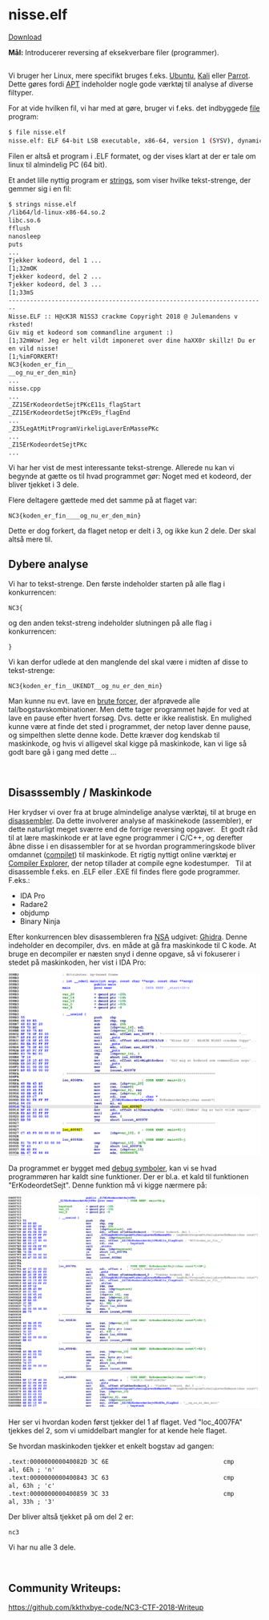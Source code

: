# nisse.elf

[Download](../bin/nisse.elf)

**Mål:** Introducerer reversing af eksekverbare filer (programmer).

## 
Vi bruger her Linux, mere specifikt bruges f.eks. [Ubuntu](https://ubuntu.com/), [Kali](https://www.kali.org/) eller [Parrot](https://parrotlinux.org/). Dette gøres fordi [APT](https://en.wikipedia.org/wiki/APT_(Package_Manager)) indeholder nogle gode værktøj til analyse af diverse filtyper.

For at vide hvilken fil, vi har med at gøre, bruger vi f.eks. det indbyggede [file](https://en.wikipedia.org/wiki/File_(command)) program:

```bash
$ file nisse.elf 
nisse.elf: ELF 64-bit LSB executable, x86-64, version 1 (SYSV), dynamically linked, interpreter /lib64/ld-linux-x86-64.so.2, for GNU/Linux 2.6.32, BuildID[sha1]=82c0bb93a83198f4cb11ea9873f55ce8302c8752, not stripped
```

Filen er altså et program i .ELF formatet, og der vises klart at der er tale om linux til almindelig PC (64 bit).

Et andet lille nyttig program er [strings](https://en.wikipedia.org/wiki/Strings_(Unix)), som viser hvilke tekst-strenge, der gemmer sig i en fil:

```Shell
$ strings nisse.elf
/lib64/ld-linux-x86-64.so.2
libc.so.6
fflush
nanosleep
puts
...
Tjekker kodeord, del 1 ... 
[1;32mOK
Tjekker kodeord, del 2 ... 
Tjekker kodeord, del 3 ... 
[1;33mS
------------------------------------------------------------------------
Nisse.ELF :: H@cK3R N1SS3 crackme Copyright 2018 @ Julemandens v
rksted!
Giv mig et kodeord som commandline argument :)
[1;32mWow! Jeg er helt vildt imponeret over dine haXX0r skillz! Du er en vild nisse!
[1;%imFORKERT!
NC3{koden_er_fin__
__og_nu_er_den_min}
...
nisse.cpp
...
_ZZ15ErKodeordetSejtPKcE11s_flagStart
_ZZ15ErKodeordetSejtPKcE9s_flagEnd
...
_Z35LegAtMitProgramVirkeligLaverEnMassePKc
...
_Z15ErKodeordetSejtPKc
...
```

Vi har her vist de mest interessante tekst-strenge. Allerede nu kan vi begynde at gætte os til hvad programmet gør: Noget med et kodeord, der bliver tjekket i 3 dele.

Flere deltagere gættede med det samme på at flaget var:
```
NC3{koden_er_fin____og_nu_er_den_min}
```
Dette er dog forkert, da flaget netop er delt i 3, og ikke kun 2 dele. Der skal altså mere til.

## Dybere analyse
Vi har to tekst-strenge. Den første indeholder starten på alle flag i konkurrencen:
```
NC3{
```
og den anden tekst-streng indeholder slutningen på alle flag i konkurrencen:
```
}
```
Vi kan derfor udlede at den manglende del skal være i midten af disse to tekst-strenge:
```
NC3{koden_er_fin__UKENDT__og_nu_er_den_min}
```
Man kunne nu evt. lave en [brute forcer](https://da.wikipedia.org/wiki/Brute_force), der afprøvede alle tal/bogstavskombinationer. Men dette tager programmet højde for ved at lave en pause efter hvert forsøg. Dvs. dette er ikke realistisk. En mulighed kunne være at finde det sted i programmet, der netop laver denne pause, og simpelthen slette denne kode. Dette kræver dog kendskab til maskinkode, og hvis vi alligevel skal kigge på maskinkode, kan vi lige så godt bare gå i gang med dette ...

&nbsp;
&nbsp;
&nbsp;
&nbsp;

## Disasssembly / Maskinkode

Her krydser vi over fra at bruge almindelige analyse værktøj, til at bruge en [disassembler](https://en.wikipedia.org/wiki/Disassembler). Da dette involverer analyse af maskinekode (assembler), er dette naturligt meget sværre end de forrige reversing opgaver.
&nbsp;
Et godt råd til at lære maskinkode er at lave egne programmer i C/C++, og derefter åbne disse i en disassembler for at se hvordan programmeringskode bliver omdannet ([compilet](https://da.wikipedia.org/wiki/Compiler)) til maskinkode. Et rigtig nyttigt online værktøj er [Compiler Explorer](https://godbolt.org/), der netop tillader at compile egne kodestumper.
&nbsp;
Til at disassemble f.eks. en .ELF eller .EXE fil findes flere gode programmer. F.eks.:

* IDA Pro
* Radare2
* objdump
* Binary Ninja

Efter konkurrencen blev disassembleren fra [NSA](https://github.com/NationalSecurityAgency) udgivet: [Ghidra](https://ghidra-sre.org/). Denne indeholder en decompiler, dvs. en måde at gå fra maskinkode til C kode. At bruge en decompiler er næsten snyd i denne opgave, så vi fokuserer i stedet på maskinkoden, her vist i IDA Pro:

![](images/nisse.elf_idapro01.png)

Da programmet er bygget med [debug symboler](https://en.wikipedia.org/wiki/Debug_symbol), kan vi se hvad programmøren har kaldt sine funktioner. Der er bl.a. et kald til funktionen "ErKodeordetSejt". Denne funktion må vi kigge nærmere på:

![](images/nisse.elf_idapro02.png)

Her ser vi hvordan koden først tjekker del 1 af flaget. Ved "loc_4007FA" tjekkes del 2, som vi umiddelbart mangler for at kende hele flaget.
&nbsp;

Se hvordan maskinkoden tjekker et enkelt bogstav ad gangen:

```Unix Assembly
.text:000000000040082D 3C 6E                                cmp     al, 6Eh ; 'n'
.text:0000000000400843 3C 63                                cmp     al, 63h ; 'c'
.text:0000000000400859 3C 33                                cmp     al, 33h ; '3'
```

Der bliver altså tjekket på om del 2 er:

```
nc3
```

Vi har nu alle 3 dele.

&nbsp;
&nbsp;
&nbsp;
&nbsp;


## Community Writeups:

https://github.com/kkthxbye-code/NC3-CTF-2018-Writeup
